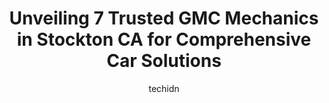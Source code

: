 ---
layout: ampstory
image: https://images.unsplash.com/photo-1636325781667-1bf90ed57efc?ixlib=rb-4.0.3&ixid=MnwxMjA3fDB8MHxwaG90by1wYWdlfHx8fGVufDB8fHx8&auto=format&fit=crop&w=640&h=853&q=80
author: techidn
featured: false
description: For top-quality automotive repairs and maintenance, visit the 7 best GMC Mechanic in Stockton CA, USA. Their reputation for excellence and their dedication to customer satisfaction make them
title: Unveiling 7 Trusted GMC Mechanics in Stockton CA for Comprehensive Car Solutions
cover:
   title: Unveiling 7 Trusted GMC Mechanics in Stockton CA for Comprehensive Car Solutions
   subtitle: Rickpate
   background: https://images.unsplash.com/photo-1636325781667-1bf90ed57efc?ixlib=rb-4.0.3&ixid=MnwxMjA3fDB8MHxwaG90by1wYWdlfHx8fGVufDB8fHx8&auto=format&fit=crop&w=640&h=853&q=80

pages: 
 - layout: thirds
   top: <h1>#1 Excelente Auto Body & Frame Inc.</h1>
   bottom: "<p>This body shop is the best body shop Ive worked with. My moms car was in an accident and needed repairs asap. Liz and Raul were able to get my car in drivable conditio</p>"
   background: https://www.knot35.com/toplist/wp-content/uploads/2023/06/best-gmc-mechanic-1-in-stockton-ca-1685835174.jpeg
   backgroundblur: true
 - layout: thirds
   top: <h1>#2 United Auto Repair</h1>
   bottom: "<p>400 N El Dorado St, Stockton, CA 95202, United States</p>"
   background: https://www.knot35.com/toplist/wp-content/uploads/2023/06/best-gmc-mechanic-2-in-stockton-ca-1685835174.jpeg
   cta:
      link: https://www.knot35.com/toplist/unveiling-7-trusted-gmc-mechanics-in-stockton-ca-for-comprehensive-car-solutions/
      text: Unveiling 7 Trusted GMC Mechanics in Stockton CA for Comprehensive Car Solutions
 - layout: thirds
   top: <h1>#3 Familia Automotive</h1>
   bottom: "<p>720 E Hammer Ln Suite E-8, Stockton, CA 95210, United States</p>"
   background: https://www.knot35.com/toplist/wp-content/uploads/2023/06/best-gmc-mechanic-3-in-stockton-ca-1685835175.jpeg
   cta:
      link: https://www.knot35.com/toplist/unveiling-7-trusted-gmc-mechanics-in-stockton-ca-for-comprehensive-car-solutions/
      text: Unveiling 7 Trusted GMC Mechanics in Stockton CA for Comprehensive Car Solutions
 - layout: thirds
   top: <h1>#4 Guarantee Auto Repair</h1>
   bottom: "<p>1611 Mariposa Rd, Stockton, CA 95205, United States</p>"
   background: https://images.unsplash.com/photo-1546497974-b213c9efb599?ixlib=rb-4.0.3&ixid=MnwxMjA3fDB8MHxwaG90by1wYWdlfHx8fGVufDB8fHx8&auto=format&fit=crop&w=640&h=853&q=80
   cta:
      link: https://www.knot35.com/toplist/unveiling-7-trusted-gmc-mechanics-in-stockton-ca-for-comprehensive-car-solutions/
      text: Unveiling 7 Trusted GMC Mechanics in Stockton CA for Comprehensive Car Solutions
 - layout: thirds
   top: <h1>#5 Perlu Advanced Auto Repair</h1>
   bottom: "<p>1033 E March Ln, Stockton, CA 95210, United States</p>"
   background: https://images.unsplash.com/photo-1615749413727-825b59a857b5?ixlib=rb-4.0.3&ixid=MnwxMjA3fDB8MHxwaG90by1wYWdlfHx8fGVufDB8fHx8&auto=format&fit=crop&w=640&h=853&q=80
   cta:
      link: https://www.knot35.com/toplist/unveiling-7-trusted-gmc-mechanics-in-stockton-ca-for-comprehensive-car-solutions/
      text: Unveiling 7 Trusted GMC Mechanics in Stockton CA for Comprehensive Car Solutions
 - layout: thirds
   top: <h1>#6 Ricks Auto Repair</h1>
   bottom: "<p>678 Grider Way # C, Stockton, CA 95210, United States</p>"
   background: https://images.unsplash.com/photo-1534312527009-56c7016453e6?ixlib=rb-4.0.3&ixid=MnwxMjA3fDB8MHxwaG90by1wYWdlfHx8fGVufDB8fHx8&auto=format&fit=crop&w=640&h=853&q=80
   cta:
      link: https://www.knot35.com/toplist/unveiling-7-trusted-gmc-mechanics-in-stockton-ca-for-comprehensive-car-solutions/
      text: Unveiling 7 Trusted GMC Mechanics in Stockton CA for Comprehensive Car Solutions
 - layout: thirds
   top: <h1>#7 Tooles Garage Stockton</h1>
   bottom: "<p>847 N El Dorado St, Stockton, CA 95202, United States</p>"
   background: https://images.unsplash.com/photo-1509114397022-ed747cca3f65?ixlib=rb-4.0.3&ixid=MnwxMjA3fDB8MHxwaG90by1wYWdlfHx8fGVufDB8fHx8&auto=format&fit=crop&w=640&h=853&q=80
   cta:
      link: https://www.knot35.com/toplist/unveiling-7-trusted-gmc-mechanics-in-stockton-ca-for-comprehensive-car-solutions/
      text: Unveiling 7 Trusted GMC Mechanics in Stockton CA for Comprehensive Car Solutions
 - layout: thirds
   middle: Continue reading...
   background: https://images.unsplash.com/photo-1608411404720-c8f0417bcdba?ixlib=rb-4.0.3&ixid=MnwxMjA3fDB8MHxwaG90by1wYWdlfHx8fGVufDB8fHx8&auto=format&fit=crop&w=640&h=853&q=80
   cta:
      link: https://www.knot35.com/toplist/unveiling-7-trusted-gmc-mechanics-in-stockton-ca-for-comprehensive-car-solutions/
      text: Unveiling 7 Trusted GMC Mechanics in Stockton CA for Comprehensive Car Solutions
      
---